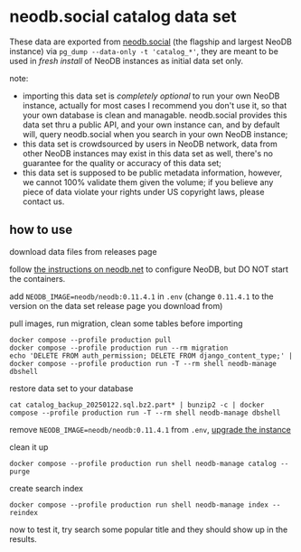 neodb.social catalog data set
=============================

These data are exported from [neodb.social](https://neodb.social) (the flagship and largest NeoDB instance) via `pg_dump --data-only -t 'catalog_*'`, they are meant to be used in *fresh install* of NeoDB instances as initial data set only. 

note: 

- importing this data set is *completely optional* to run your own NeoDB instance, actually for most cases I recommend you don't use it, so that your own database is clean and managable. neodb.social provides this data set thru a public API, and your own instance can, and by default will, query neodb.social when you search in your own NeoDB instance;
- this data set is crowdsourced by users in NeoDB network, data from other NeoDB instances may exist in this data set as well, there's no guarantee for the quality or accuracy of this data set;
- this data set is supposed to be public metadata information, however, we cannot 100% validate them given the volume; if you believe any piece of data violate your rights under US copyright laws, please contact us. 

how to use
----------

download data files from releases page

follow [the instructions on neodb.net](https://neodb.net/install/) to configure NeoDB, but DO NOT start the containers.

add `NEODB_IMAGE=neodb/neodb:0.11.4.1` in `.env` (change `0.11.4.1` to the version on the data set release page you download from) 

pull images, run migration, clean some tables before importing
```
docker compose --profile production pull
docker compose --profile production run --rm migration
echo 'DELETE FROM auth_permission; DELETE FROM django_content_type;' | docker compose --profile production run -T --rm shell neodb-manage dbshell
```

restore data set to your database
```
cat catalog_backup_20250122.sql.bz2.part* | bunzip2 -c | docker compose --profile production run -T --rm shell neodb-manage dbshell
```

remove `NEODB_IMAGE=neodb/neodb:0.11.4.1` from `.env`, [upgrade the instance](https://neodb.net/upgrade/)

clean it up
```
docker compose --profile production run shell neodb-manage catalog --purge
```

create search index
```
docker compose --profile production run shell neodb-manage index --reindex
```

now to test it, try search some popular title and they should show up in the results.
